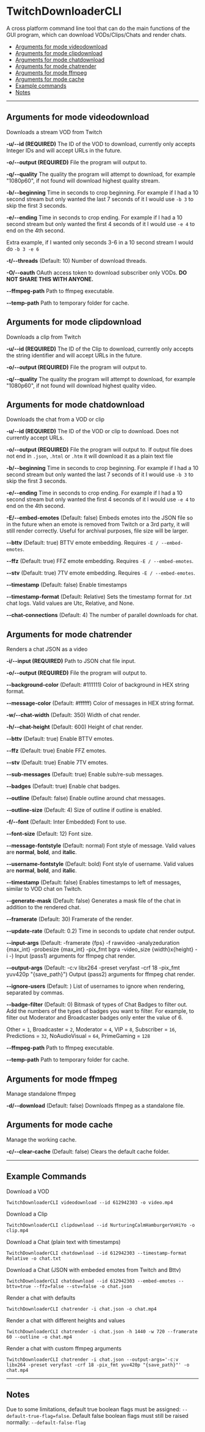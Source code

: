# TwitchDownloaderCLI
A cross platform command line tool that can do the main functions of the GUI program, which can download VODs/Clips/Chats and render chats.

 - [Arguments for mode videodownload](#arguments-for-mode-videodownload)
 - [Arguments for mode clipdownload](#arguments-for-mode-clipdownload)
 - [Arguments for mode chatdownload](#arguments-for-mode-chatdownload)
 - [Arguments for mode chatrender](#arguments-for-mode-chatrender)
 - [Arguments for mode ffmpeg](#arguments-for-mode-ffmpeg)
 - [Arguments for mode cache](#arguments-for-mode-cache)
 - [Example commands](#example-commands)
 - [Notes](#notes)

---

## Arguments for mode videodownload
Downloads a stream VOD from Twitch

**-u/-\-id (REQUIRED)**
The ID of the VOD to download, currently only accepts Integer IDs and will accept URLs in the future.

**-o/-\-output (REQUIRED)**
File the program will output to.

**-q/-\-quality**
The quality the program will attempt to download, for example "1080p60", if not found will download highest quality stream.

**-b/-\-beginning**
Time in seconds to crop beginning. For example if I had a 10 second stream but only wanted the last 7 seconds of it I would use `-b 3` to skip the first 3 seconds.

**-e/-\-ending**
Time in seconds to crop ending. For example if I had a 10 second stream but only wanted the first 4 seconds of it I would use `-e 4` to end on the 4th second.

Extra example, if I wanted only seconds 3-6 in a 10 second stream I would do `-b 3 -e 6`

**-t/-\-threads**
(Default: 10) Number of download threads.

**-O/-\-oauth**
OAuth access token to download subscriber only VODs. **DO NOT SHARE THIS WITH ANYONE.**

**-\-ffmpeg-path**
Path to ffmpeg executable.

**-\-temp-path**
Path to temporary folder for cache.


## Arguments for mode clipdownload
Downloads a clip from Twitch

**-u/-\-id (REQUIRED)**
The ID of the Clip to download, currently only accepts the string identifier and will accept URLs in the future.

**-o/-\-output (REQUIRED)**
File the program will output to.

**-q/-\-quality**
The quality the program will attempt to download, for example "1080p60", if not found will download highest quality video.


## Arguments for mode chatdownload
Downloads the chat from a VOD or clip

**-u/-\-id (REQUIRED)**
The ID of the VOD or clip to download. Does not currently accept URLs.

**-o/-\-output (REQUIRED)**
File the program will output to. If output file does not end in `.json`, `.html` or `.htm` it will download it as a plain text file

**-b/-\-beginning**
Time in seconds to crop beginning. For example if I had a 10 second stream but only wanted the last 7 seconds of it I would use `-b 3` to skip the first 3 seconds.

**-e/-\-ending**
Time in seconds to crop ending. For example if I had a 10 second stream but only wanted the first 4 seconds of it I would use `-e 4` to end on the 4th second.

**-E/-\-embed-emotes**
(Default: false) Embeds emotes into the JSON file so in the future when an emote is removed from Twitch or a 3rd party, it will still render correctly. Useful for archival purposes, file size will be larger.

**-\-bttv**
(Default: true) BTTV emote embedding. Requires `-E / --embed-emotes`.

**-\-ffz**
(Default: true) FFZ emote embedding. Requires `-E / --embed-emotes`.

**-\-stv**
(Default: true) 7TV emote embedding. Requires `-E / --embed-emotes`.

**-\-timestamp**
(Default: false) Enable timestamps

**-\-timestamp-format**
(Default: Relative) Sets the timestamp format for .txt chat logs. Valid values are Utc, Relative, and None.

**-\-chat-connections**
(Default: 4) The number of parallel downloads for chat.


## Arguments for mode chatrender
Renders a chat JSON as a video

**-i/-\-input (REQUIRED)**
Path to JSON chat file input.

**-o/-\-output (REQUIRED)**
File the program will output to.

**-\-background-color**
(Default: #111111) Color of background in HEX string format.

**-\-message-color**
(Default: #ffffff) Color of messages in HEX string format.

**-w/-\-chat-width**
(Default: 350) Width of chat render.

**-h/-\-chat-height**
(Default: 600) Height of chat render.

**-\-bttv**
(Default: true) Enable BTTV emotes.

**-\-ffz**
(Default: true) Enable FFZ emotes.

**-\-stv**
(Default: true) Enable 7TV emotes.

**-\-sub-messages**
(Default: true) Enable sub/re-sub messages.

**-\-badges**
(Default: true) Enable chat badges.

**-\-outline**
(Default: false) Enable outline around chat messages.

**-\-outline-size**
(Default: 4) Size of outline if outline is enabled.

**-f/-\-font**
(Default: Inter Embedded) Font to use.

**-\-font-size**
(Default: 12) Font size.

**-\-message-fontstyle**
(Default: normal) Font style of message. Valid values are **normal**, **bold**, and **italic**.

**-\-username-fontstyle**
(Default: bold) Font style of username. Valid values are **normal**, **bold**, and **italic**.

**-\-timestamp**
(Default: false) Enables timestamps to left of messages, similar to VOD chat on Twitch.

**-\-generate-mask**
(Default: false) Generates a mask file of the chat in addition to the rendered chat.

**-\-framerate**
(Default: 30) Framerate of the render.

**-\-update-rate**
(Default: 0.2) Time in seconds to update chat render output.

**-\-input-args**
 (Default: -framerate {fps} -f rawvideo -analyzeduration {max_int} -probesize {max_int} -pix_fmt bgra -video_size {width}x{height} -i -) Input (pass1) arguments for ffmpeg chat render.

**-\-output-args**
(Default: -c:v libx264 -preset veryfast -crf 18 -pix_fmt yuv420p "{save_path}") Output (pass2) arguments for ffmpeg chat render.

**-\-ignore-users**
(Default: ) List of usernames to ignore when rendering, separated by commas.

**-\-badge-filter**
(Default: 0) Bitmask of types of Chat Badges to filter out. Add the numbers of the types of badges you want to filter. For example, to filter out Moderator and Broadcaster badges only enter the value of 6.

Other = `1`,
Broadcaster = `2`,
Moderator = `4`,
VIP = `8`,
Subscriber = `16`,
Predictions = `32`,
NoAudioVisual = `64`,
PrimeGaming = `128`

**-\-ffmpeg-path**
Path to ffmpeg executable.

**-\-temp-path**
Path to temporary folder for cache.


## Arguments for mode ffmpeg
Manage standalone ffmpeg

**-d/-\-download**
(Default: false) Downloads ffmpeg as a standalone file.


## Arguments for mode cache
 Manage the working cache.

**-c/-\-clear-cache**
(Default: false) Clears the default cache folder.

---

## Example Commands
Download a VOD

    TwitchDownloaderCLI videodownload --id 612942303 -o video.mp4
Download a Clip

    TwitchDownloaderCLI clipdownload --id NurturingCalmHamburgerVoHiYo -o clip.mp4
Download a Chat (plain text with timestamps)

    TwitchDownloaderCLI chatdownload --id 612942303 --timestamp-format Relative -o chat.txt
Download a Chat (JSON with embeded emotes from Twitch and Bttv)

    TwitchDownloaderCLI chatdownload --id 612942303 --embed-emotes --bttv=true --ffz=false --stv=false -o chat.json
Render a chat with defaults

    TwitchDownloaderCLI chatrender -i chat.json -o chat.mp4
Render a chat with different heights and values

    TwitchDownloaderCLI chatrender -i chat.json -h 1440 -w 720 --framerate 60 --outline -o chat.mp4
Render a chat with custom ffmpeg arguments

    TwitchDownloaderCLI chatrender -i chat.json --output-args='-c:v libx264 -preset veryfast -crf 18 -pix_fmt yuv420p "{save_path}"' -o chat.mp4

---

## Notes
Due to some limitations, default true boolean flags must be assigned: `--default-true-flag=false`. Default false boolean flags must still be raised normally: `--default-false-flag`
